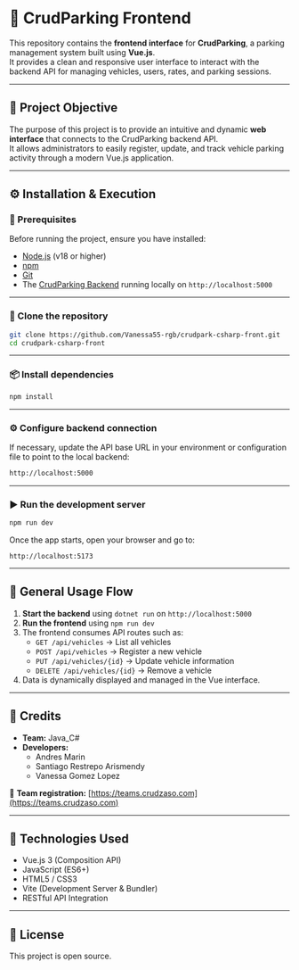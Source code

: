 # 🚗 CrudParking Frontend

This repository contains the **frontend interface** for **CrudParking**, a parking management system built using **Vue.js**.  
It provides a clean and responsive user interface to interact with the backend API for managing vehicles, users, rates, and parking sessions.

---

## 🎯 Project Objective

The purpose of this project is to provide an intuitive and dynamic **web interface** that connects to the CrudParking backend API.  
It allows administrators to easily register, update, and track vehicle parking activity through a modern Vue.js application.

---

## ⚙️ Installation & Execution

### 🧩 Prerequisites
Before running the project, ensure you have installed:
- [Node.js](https://nodejs.org/) (v18 or higher)
- [npm](https://www.npmjs.com/)
- [Git](https://git-scm.com/)
- The [CrudParking Backend](https://github.com/Vanessa55-rgb/crudpark-csharp-back.git) running locally on `http://localhost:5000`

---

### 🔽 Clone the repository
```bash
git clone https://github.com/Vanessa55-rgb/crudpark-csharp-front.git
cd crudpark-csharp-front
```

---

### 📦 Install dependencies
```bash
npm install
```

---

### ⚙️ Configure backend connection
If necessary, update the API base URL in your environment or configuration file to point to the local backend:
```bash
http://localhost:5000
```

---

### ▶️ Run the development server
```bash
npm run dev
```

Once the app starts, open your browser and go to:
```
http://localhost:5173
```

---

## 🔁 General Usage Flow

1. **Start the backend** using `dotnet run` on `http://localhost:5000`
2. **Run the frontend** using `npm run dev`
3. The frontend consumes API routes such as:
   - `GET /api/vehicles` → List all vehicles
   - `POST /api/vehicles` → Register a new vehicle
   - `PUT /api/vehicles/{id}` → Update vehicle information
   - `DELETE /api/vehicles/{id}` → Remove a vehicle
4. Data is dynamically displayed and managed in the Vue interface.

---

## 👥 Credits

- **Team:** Java_C#
- **Developers:**
  - Andres Marin  
  - Santiago Restrepo Arismendy  
  - Vanessa Gomez Lopez  

🔗 **Team registration:** [https://teams.crudzaso.com](https://teams.crudzaso.com)

---

## 🧠 Technologies Used

- Vue.js 3 (Composition API)
- JavaScript (ES6+)
- HTML5 / CSS3
- Vite (Development Server & Bundler)
- RESTful API Integration

---

## 🧩 License

This project is open source.
